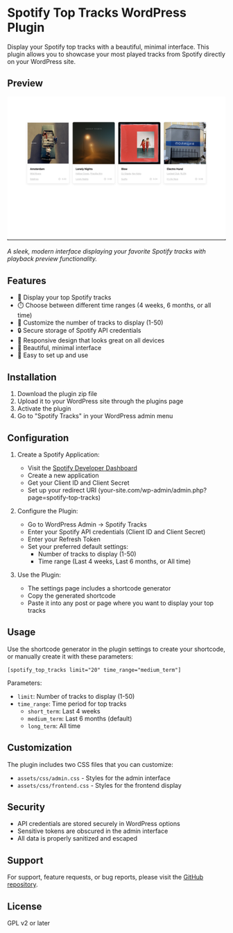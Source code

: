 # Spotify Top Tracks WordPress Plugin

Display your Spotify top tracks with a beautiful, minimal interface. This plugin allows you to showcase your most played tracks from Spotify directly on your WordPress site.

## Preview

![Spotify Top Tracks Preview](assets/images/preview.png)

*A sleek, modern interface displaying your favorite Spotify tracks with playback preview functionality.*

## Features

- 🎵 Display your top Spotify tracks
- ⏱️ Choose between different time ranges (4 weeks, 6 months, or all time)
- 🔢 Customize the number of tracks to display (1-50)
- 🔒 Secure storage of Spotify API credentials
- 📱 Responsive design that looks great on all devices
- 🎨 Beautiful, minimal interface
- 🚀 Easy to set up and use

## Installation

1. Download the plugin zip file
2. Upload it to your WordPress site through the plugins page
3. Activate the plugin
4. Go to "Spotify Tracks" in your WordPress admin menu

## Configuration

1. Create a Spotify Application:
   - Visit the [Spotify Developer Dashboard](https://developer.spotify.com/dashboard)
   - Create a new application
   - Get your Client ID and Client Secret
   - Set up your redirect URI (your-site.com/wp-admin/admin.php?page=spotify-top-tracks)

2. Configure the Plugin:
   - Go to WordPress Admin → Spotify Tracks
   - Enter your Spotify API credentials (Client ID and Client Secret)
   - Enter your Refresh Token
   - Set your preferred default settings:
     - Number of tracks to display (1-50)
     - Time range (Last 4 weeks, Last 6 months, or All time)

3. Use the Plugin:
   - The settings page includes a shortcode generator
   - Copy the generated shortcode
   - Paste it into any post or page where you want to display your top tracks

## Usage

Use the shortcode generator in the plugin settings to create your shortcode, or manually create it with these parameters:

```
[spotify_top_tracks limit="20" time_range="medium_term"]
```

Parameters:
- `limit`: Number of tracks to display (1-50)
- `time_range`: Time period for top tracks
  - `short_term`: Last 4 weeks
  - `medium_term`: Last 6 months (default)
  - `long_term`: All time

## Customization

The plugin includes two CSS files that you can customize:
- `assets/css/admin.css` - Styles for the admin interface
- `assets/css/frontend.css` - Styles for the frontend display

## Security

- API credentials are stored securely in WordPress options
- Sensitive tokens are obscured in the admin interface
- All data is properly sanitized and escaped

## Support

For support, feature requests, or bug reports, please visit the [GitHub repository](https://github.com/hbramwell/spotify-top-tracks).


## License

GPL v2 or later
